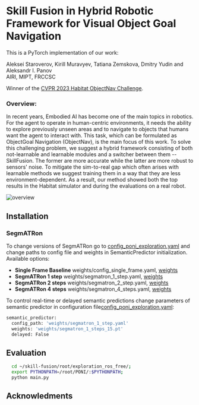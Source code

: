 # Skill Fusion in Hybrid Robotic Framework for Visual Object Goal Navigation
This is a PyTorch implementation of our work:

Aleksei Staroverov, Kirill Muravyev, Tatiana Zemskova, Dmitry Yudin and Aleksandr I. Panov<br />
AIRI, MIPT, FRCCSC

Winner of the [CVPR 2023 Habitat ObjectNav Challenge](https://aihabitat.org/challenge/2023/).

### Overview:
In recent years, Embodied AI has become one of the main topics in robotics. For the agent to operate in human-centric environments, it needs the ability to explore previously unseen areas and to navigate to objects that humans want the agent to interact with. This task, which can be formulated as ObjectGoal Navigation (ObjectNav), is the main focus of this work. To solve this challenging problem, we suggest a hybrid framework consisting of both not-learnable and learnable modules and a switcher between them -- SkillFusion. The former are more accurate while the latter are more robust to sensors' noise. To mitigate the sim-to-real gap which often arises with learnable methods we suggest training them in a way that they are less environment-dependent. As a result, our method showed both the top results in the Habitat simulator and during the evaluations on a real robot.

![overview](./docs/objectnav_spec_2023.gif)

## Installation


### SegmATRon
To change versions of SegmATRon go to [config_poni_exploration.yaml](root/exploration_ros_free/config_poni_exploration.yam) and change paths to config file and weights in SemanticPredictor initialization.
Available options:

- **Single Frame Baseline** weights/config_single_frame.yaml, [weights](https://disk.yandex.ru/d/p2GKLZ_Z49IWdA)
- **SegmATRon 1 step** weights/segmatron_1_step.yaml, [weights](https://disk.yandex.ru/d/DwRCff70Ij3ang)
- **SegmATRon 2 steps** weights/segmatron_2_step.yaml, [weights](https://disk.yandex.ru/d/a-LWtayiJf54VA)
- **SegmATRon 4 steps** weights/segmatron_4_steps.yaml, [weights](https://disk.yandex.ru/d/goW34Me8jbme9A)

To control real-time or delayed semantic predictions change parameters of semantic predictor in configuration file[config_poni_exploration.yaml](root/exploration_ros_free/config_poni_exploration.yaml):

```bash
semantic_predictor:
  config_path: 'weights/segmatron_1_step.yaml'
  weights: 'weights/segmatron_1_steps_15.pt'
  delayed: False
```

## Evaluation

```bash
  cd ~/skill-fusion/root/exploration_ros_free/;
  export PYTHONPATH=/root/PONI/:$PYTHONPATH;
  python main.py
```

## Acknowledments
